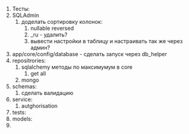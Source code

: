 1. Тесты:
2. SQLAdmin
   1. доделать сортировку колонок:
      1. nullable reversed
      2. _ru - удалить?
      3. вывести настройки в таблицу и настраивать так же через админ?
3. app/core/config/database - сделать запуск через db_helper
4. repositrories:  
   1. sqlalchemy методы по максимумум в core
      1. get all
   2. mongo
5. schemas: 
   1. сделать валидацию
6. service:
   1.  autghorisation
7. tests:
8. models:
9. 